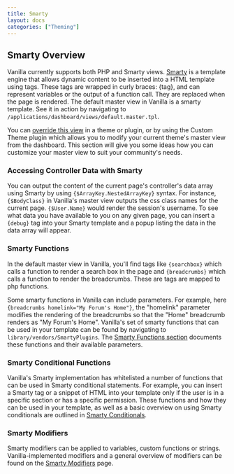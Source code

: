 ```yaml
---
title: Smarty
layout: docs
categories: ["Theming"]
---
```


## Smarty Overview

Vanilla currently supports both PHP and Smarty views. [Smarty](http://www.smarty.net) is a template engine that allows dynamic content to be inserted into a HTML template using tags. These tags are wrapped in curly braces: {tag}, and can represent variables or the output of a function call. They are replaced when the page is rendered. The default master view in Vanilla is a smarty template. See it in action by navigating to `/applications/dashboard/views/default.master.tpl`.

You can [override this view](../views.html.md) in a theme or plugin, or by using the Custom Theme plugin which allows you to modify your current theme's master view from the dashboard. This section will give you some ideas how you can customize your master view to suit your community's needs.

### Accessing Controller Data with Smarty

You can output the content of the current page's controller's data array using Smarty by using `{$ArrayKey.NestedArrayKey}` syntax. For instance, `{$BodyClass}` in Vanilla's master view outputs the css class names for the current page. `{$User.Name}` would render the session's username. To see what data you have available to you on any given page, you can insert a `{debug}` tag into your Smarty template and a popup listing the data in the data array will appear.

### Smarty Functions

In the default master view in Vanilla, you'll find tags like `{searchbox}` which calls a function to render a search box in the page and `{breadcrumbs}` which calls a function to render the breadcrumbs. These are tags are mapped to php functions.

Some smarty functions in Vanilla can include parameters. For example, here `{breadcrumbs homelink="My Forum's Home"}`, the "homelink" parameter modifies the rendering of the breadcrumbs so that the "Home" breadcrumb renders as "My Forum's Home". Vanilla's set of smarty functions that can be used in your template can be found by navigating to `library/vendors/SmartyPlugins`. The [Smarty Functions section](/functions) documents these functions and their available parameters.

### Smarty Conditional Functions

Vanilla's Smarty implementation has whitelisted a number of functions that can be used in Smarty conditional statements. For example, you can insert a Smarty tag or a snippet of HTML into your template only if the user is in a specific section or has a specific permission. These functions and how they can be used in your template, as well as a basic overview on using Smarty conditionals are outlined in [Smarty Conditionals](/conditionals.html.md).

### Smarty Modifiers

Smarty modifiers can be applied to variables, custom functions or strings. Vanilla-implemented modifiers and a general overview of modifiers can be found on the [Smarty Modifiers](/modifiers.html.md) page.
